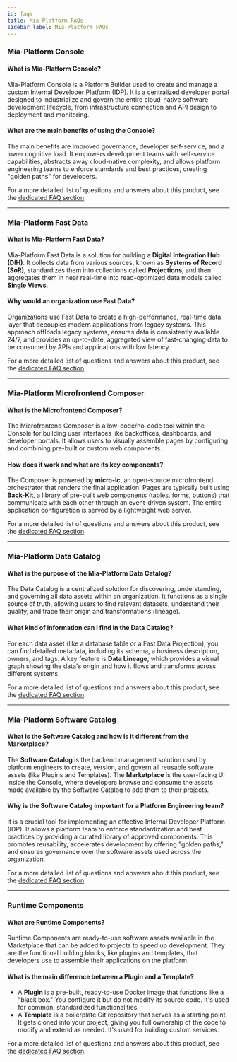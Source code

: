 ```yaml
---
id: faqs
title: Mia-Platform FAQs
sidebar_label: Mia-Platform FAQs
---
```


### Mia-Platform Console

#### What is Mia-Platform Console?
Mia-Platform Console is a Platform Builder used to create and manage a custom Internal Developer Platform (IDP). It is a centralized developer portal designed to industrialize and govern the entire cloud-native software development lifecycle, from infrastructure connection and API design to deployment and monitoring.

#### What are the main benefits of using the Console?
The main benefits are improved governance, developer self-service, and a lower cognitive load. It empowers development teams with self-service capabilities, abstracts away cloud-native complexity, and allows platform engineering teams to enforce standards and best practices, creating "golden paths" for developers.

For a more detailed list of questions and answers about this product, see the [dedicated FAQ section](/getting-started/faqs/mia-platform-console-faqs.md).

***

### Mia-Platform Fast Data

#### What is Mia-Platform Fast Data?
Mia-Platform Fast Data is a solution for building a **Digital Integration Hub (DIH)**. It collects data from various sources, known as **Systems of Record (SoR)**, standardizes them into collections called **Projections**, and then aggregates them in near real-time into read-optimized data models called **Single Views**.

#### Why would an organization use Fast Data?
Organizations use Fast Data to create a high-performance, real-time data layer that decouples modern applications from legacy systems. This approach offloads legacy systems, ensures data is consistently available 24/7, and provides an up-to-date, aggregated view of fast-changing data to be consumed by APIs and applications with low latency.

For a more detailed list of questions and answers about this product, see the [dedicated FAQ section](/getting-started/faqs/mia-platform-fast-data-faqs.md).

***

### Mia-Platform Microfrontend Composer

#### What is the Microfrontend Composer?
The Microfrontend Composer is a low-code/no-code tool within the Console for building user interfaces like backoffices, dashboards, and developer portals. It allows users to visually assemble pages by configuring and combining pre-built or custom web components.

#### How does it work and what are its key components?
The Composer is powered by **micro-lc**, an open-source microfrontend orchestrator that renders the final application. Pages are typically built using **Back-Kit**, a library of pre-built web components (tables, forms, buttons) that communicate with each other through an event-driven system. The entire application configuration is served by a lightweight web server.

For a more detailed list of questions and answers about this product, see the [dedicated FAQ section](/getting-started/faqs/mia-platform-microfrontend-composer-faqs.md).

***

### Mia-Platform Data Catalog

#### What is the purpose of the Mia-Platform Data Catalog?
The Data Catalog is a centralized solution for discovering, understanding, and governing all data assets within an organization. It functions as a single source of truth, allowing users to find relevant datasets, understand their quality, and trace their origin and transformations (lineage).

#### What kind of information can I find in the Data Catalog?
For each data asset (like a database table or a Fast Data Projection), you can find detailed metadata, including its schema, a business description, owners, and tags. A key feature is **Data Lineage**, which provides a visual graph showing the data's origin and how it flows and transforms across different systems.

For a more detailed list of questions and answers about this product, see the [dedicated FAQ section](/getting-started/faqs/mia-platform-data-catalog-faqs.md).

***

### Mia-Platform Software Catalog

#### What is the Software Catalog and how is it different from the Marketplace?
The **Software Catalog** is the backend management solution used by platform engineers to create, version, and govern all reusable software assets (like Plugins and Templates). The **Marketplace** is the user-facing UI inside the Console, where developers browse and consume the assets made available by the Software Catalog to add them to their projects.

#### Why is the Software Catalog important for a Platform Engineering team?
It is a crucial tool for implementing an effective Internal Developer Platform (IDP). It allows a platform team to enforce standardization and best practices by providing a curated library of approved components. This promotes reusability, accelerates development by offering "golden paths," and ensures governance over the software assets used across the organization.

For a more detailed list of questions and answers about this product, see the [dedicated FAQ section](/getting-started/faqs/mia-platform-software-catalog-faqs.md).

***

### Runtime Components

#### What are Runtime Components?
Runtime Components are ready-to-use software assets available in the Marketplace that can be added to projects to speed up development. They are the functional building blocks, like plugins and templates, that developers use to assemble their applications on the platform.

#### What is the main difference between a Plugin and a Template?
* A **Plugin** is a pre-built, ready-to-use Docker image that functions like a "black box." You configure it but do not modify its source code. It's used for common, standardized functionalities.
* A **Template** is a boilerplate Git repository that serves as a starting point. It gets cloned into your project, giving you full ownership of the code to modify and extend as needed. It's used for building custom services.

For a more detailed list of questions and answers about this product, see the [dedicated FAQ section](/getting-started/faqs/mia-platform-runtime-components-faqs.md).
